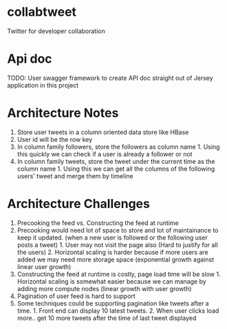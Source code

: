 # collabtweet
Twitter for developer collaboration

# Api doc

TODO: User swagger framework to create API doc straight out of Jersey application in this project

# Architecture Notes

1. Store user tweets in a column oriented data store like HBase
  1. User id will be the row key
  2. In column family followers, store the followers as column name
    1. Using this quickly we can check if a user is already a follower or not
  3. In column family tweets, store the tweet under the current time as the column name
    1. Using this we can get all the columns of the following users' tweet and merge them by timeline

# Architecture Challenges

1. Precooking the feed vs. Constructing the feed at runtime
  1. Precooking would need lot of space to store and lot of maintainance to keep it updated. (when a new user is followed or the following user posts a tweet)
    1. User may not visit the page also (Hard to justify for all the users)
    2. Horizontal scaling is harder because if more users are added we may need more storage space (exponential growth against linear user growth)
  1. Constructing the feed at runtime is costly, page load time will be slow
    1. Horizontal scaling is somewhat easier because we can manage by adding more compute nodes (linear growth with user growth) 
2. Pagination of user feed is hard to support
  1. Some techniques could be supporting pagination like tweets after a time.
    1. Front end can display 10 latest tweets.
    2. When user clicks load more.. get 10 more tweets after the time of last tweet displayed
